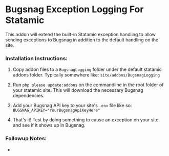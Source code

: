 # Bugsnag Exception Logging For Statamic

This addon will extend the built-in Statamic exception handling to allow 
sending exceptions to Bugsnag in addition to the default handling on the 
site.

### Installation Instructions:

1. Copy addon files to a `BugsnagLogging` folder under the default 
   statamic addons folder. Typically somewhere like:
   `site/addons/BugsnagLogging`

2. Run `php please update:addons` on the commandline in the root folder
   of your statamic site. This will download the necessary Bugsnag 
   dependencies.

3. Add your Bugsnag API key to your site's `.env` file like so:
   `BUGSNAG_APIKEY="YourBugsnagApiKeyHere"`

4. That's it! Test by doing something to cause an exception on your site
   and see if it shows up in Bugsnag.
   
### Followup Notes:

- 
